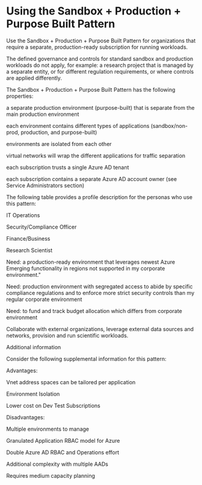 # Using the Sandbox + Production + Purpose Built Pattern 


Use the Sandbox + Production + Purpose Built Pattern for organizations that require a separate, production-ready subscription for 
running workloads.  


 


The defined governance and controls for standard sandbox and production workloads do not apply, for example: a research project that 
is managed by a separate entity, or for different regulation requirements, or where controls are applied differently. 


 


The Sandbox + Production + Purpose Built Pattern has the following properties: 

a separate production environment (purpose-built) that is separate from the main production environment 



 

each environment contains different types of applications (sandbox/non-prod, production, and purpose-built) 



 

environments are isolated from each other 



 

virtual networks will wrap the different applications for traffic separation 



 

each subscription trusts a single Azure AD tenant 



 

each subscription contains a separate Azure AD account owner (see Service Administrators section) 



 


 


The following table provides a profile description for the personas who use this pattern:   


 







IT Operations 
 


Security/Compliance Officer 
 


Finance/Business 
 


Research Scientist 
 



Need: a production-ready environment that leverages newest Azure Emerging functionality in regions not supported in my corporate environment." 
 


Need: production environment with segregated access to abide by specific compliance regulations and to enforce more strict security controls than my regular corporate environment 
 


Need: to fund and track budget allocation which differs from corporate environment 
 


Collaborate with external organizations, leverage external data sources and networks, provision and run scientific workloads. 
 


 


 


Additional information  


Consider the following supplemental information for this pattern:  


 


Advantages:  

Vnet address spaces can be tailored per application 


Environment Isolation  


Lower cost on Dev Test Subscriptions 



 


Disadvantages: 

Multiple environments to manage 


Granulated Application RBAC model for Azure 


Double Azure AD RBAC and Operations effort 


Additional complexity with multiple AADs 


Requires medium capacity planning 



 


 


<Insert figure>
 
